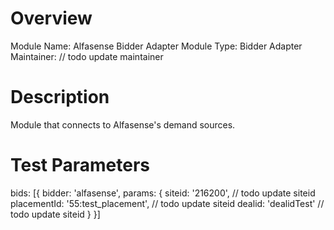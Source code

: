 # Overview

Module Name: Alfasense Bidder Adapter
Module Type: Bidder Adapter
Maintainer: // todo update maintainer

# Description

Module that connects to Alfasense's demand sources.

# Test Parameters

bids: [{
   bidder: 'alfasense',
      params: {
          siteid: '216200', // todo update siteid
          placementId: '55:test_placement', // todo update siteid
          dealid: 'dealidTest' // todo update siteid
      }
}]

